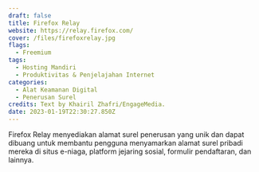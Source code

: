 ```yaml
---
draft: false
title: Firefox Relay
website: https://relay.firefox.com/
cover: /files/firefoxrelay.jpg
flags:
  - Freemium
tags:
  - Hosting Mandiri
  - Produktivitas & Penjelajahan Internet
categories:
  - Alat Keamanan Digital
  - Penerusan Surel
credits: Text by Khairil Zhafri/EngageMedia.
date: 2023-01-19T22:30:27.850Z
---
```

Firefox Relay menyediakan alamat surel penerusan yang unik dan dapat dibuang untuk membantu pengguna menyamarkan alamat surel pribadi mereka di situs e-niaga, platform jejaring sosial, formulir pendaftaran, dan lainnya.